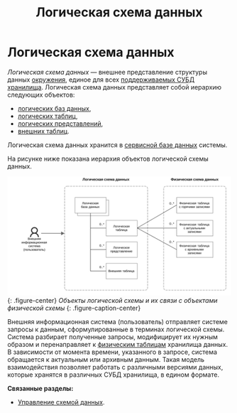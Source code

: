 ﻿---
layout: default
title: Логическая схема данных
nav_order: 1
parent: Основные понятия
grand_parent: Обзор понятий, компонентов и связей
has_children: false
has_toc: false
---

# Логическая схема данных

_Логическая схема данных_ — внешнее представление структуры данных [окружения](../Окружение/Окружение.md), 
единое для всех [поддерживаемых СУБД](../../../Введение/Поддерживаемые_СУБД_хранилища/Поддерживаемые_СУБД_хранилища.md) 
[хранилища](../Хранилище_данных/Хранилище_данных.md). Логическая схема данных представляет собой иерархию 
следующих объектов:
*   [логических баз данных](../Логическая_база_данных/Логическая_база_данных.md),
*   [логических таблиц](../Логическая_таблица/Логическая_таблица.md),
*   [логических представлений](../Логическое_представление/Логическое_представление.md),
*   [внешних таблиц](../Внешняя_таблица/Внешняя_таблица.md).

Логическая схема данных хранится в [сервисной базе данных](../Сервисная_база_данных/Сервисная_база_данных.md) системы.

На рисунке ниже показана иерархия объектов логической схемы данных.

![](Логическая_схема_данных.svg)
{: .figure-center}
*Объекты логической схемы и их связи с объектами физической схемы*
{: .figure-caption-center}

Внешняя информационная система (пользователь) отправляет системе запросы к данным, сформулированные в терминах 
логической схемы. Система разбирает полученные запросы, модифицирует их нужным образом и перенаправляет 
к [физическим таблицам](../Физическая_таблица/Физическая_таблица.md) хранилища данных. 
В зависимости от момента времени, указанного в запросе, система обращается к актуальным или архивным данным. 
Такая модель взаимодействия позволяет работать с различными версиями данных, которые хранятся в различных СУБД 
хранилища, в едином формате.

**Связанные разделы:**
*   [Управление схемой данных](../../../Работа_с_системой/Управление_схемой_данных/Управление_схемой_данных.md).